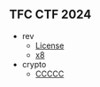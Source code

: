## TFC CTF 2024

- rev
    + [License](./rev/license/)
    + [x8](./rev/x8/)
- crypto
    + [CCCCC](./crypto/ccccc/)
